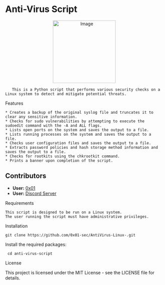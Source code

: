 # Anti-Virus Script

<p align="center">
  <img src="https://cdn.icon-icons.com/icons2/39/PNG/64/antivirus_virus_linux_penguin_6258.png" alt="Image" width="200" height="200" />
</p>

       This is a Python script that performs various security checks on a Linux system to detect and mitigate potential threats.
Features

    * Creates a backup of the original syslog file and truncates it to clear any sensitive information.
    * Checks for sudo vulnerabilities by attempting to execute the sudoedit command with the -A and ALL flags.
    * Lists open ports on the system and saves the output to a file.
    * Lists running processes on the system and saves the output to a file.
    * Checks user configuration files and saves the output to a file.
    * Extracts password policies and hash storage method information and saves the output to a file.
    * Checks for rootkits using the chkrootkit command.
    * Prints a banner upon completion of the script.

## Contributors

- **User:** [0x01](https://github.com/0x01-sec)
- **User:** [Discord Server](https://discord.gg/gQ4sPRWq)

Requirements

    This script is designed to be run on a Linux system.
    The user running the script must have administrative privileges.

Installation


    git clone https://github.com/0x01-sec/AntiVirus-Linux-.git

Install the required packages:

     cd anti-virus-script


License

This project is licensed under the MIT License - see the LICENSE file for details.
